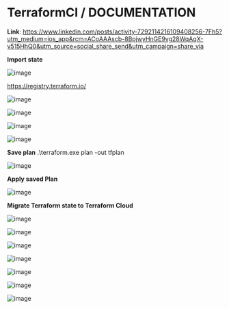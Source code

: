 # TerraformCI / DOCUMENTATION

**Link**: https://www.linkedin.com/posts/activity-7292114216109408256-7Fh5?utm_medium=ios_app&rcm=ACoAAAscb-8BpjwyHnGE9vg28WqAqX-v515HhQ0&utm_source=social_share_send&utm_campaign=share_via 

**Import state**

![image](https://github.com/user-attachments/assets/9a6636a4-5078-4c1b-bec4-00cbfc846494)

https://registry.terraform.io/

![image](https://github.com/user-attachments/assets/d428686a-0259-467b-aa30-1549a3eeffca)

![image](https://github.com/user-attachments/assets/c04873d5-4e0b-49cc-be45-286faa04e33e)

![image](https://github.com/user-attachments/assets/113a169a-830a-4e1d-9290-605293faa26d)

![image](https://github.com/user-attachments/assets/ed0ace32-85fe-4fd4-a002-1ce1daf558bf)

**Save plan**
.\terraform.exe plan -out tfplan 

![image](https://github.com/user-attachments/assets/fa4cef9f-efe7-42eb-8f90-12ffc682b59d)

**Apply saved Plan**

![image](https://github.com/user-attachments/assets/f59725bc-76b2-4a2b-971c-81754c23d889)

**Migrate Terraform state to Terraform Cloud**

![image](https://github.com/user-attachments/assets/6541f31c-4c35-4b5d-b6a5-8011a8ab6e91)

![image](https://github.com/user-attachments/assets/b8322bb6-b0f9-4d5d-a50d-ca7b6d099776)

![image](https://github.com/user-attachments/assets/5238890e-8ef0-46db-afda-e2a9f0c58c80)

![image](https://github.com/user-attachments/assets/ed5aa9c8-927f-40f1-b6e6-c5faa0c0986d)

![image](https://github.com/user-attachments/assets/370b2a34-bd1c-4dd5-9da4-e5d92117a6bb)

![image](https://github.com/user-attachments/assets/db943985-3dec-4409-b19e-022171a34712)

![image](https://github.com/user-attachments/assets/a7b9fa46-33d0-49ea-9d44-9c07fe103110)



